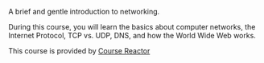 A brief and gentle introduction to networking.

During this course, you will learn the basics about computer networks, the Internet Protocol, TCP vs. UDP, DNS, and how the World Wide Web works.

This course is provided by [Course Reactor](https://www.coursereactor.org)

